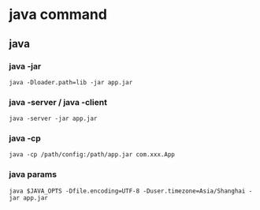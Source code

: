 # java command

## java

### java -jar
```
java -Dloader.path=lib -jar app.jar
```

### java -server / java -client
```
java -server -jar app.jar
```

### java -cp
```
java -cp /path/config:/path/app.jar com.xxx.App
```

### java params
```
java $JAVA_OPTS -Dfile.encoding=UTF-8 -Duser.timezone=Asia/Shanghai -jar app.jar
```